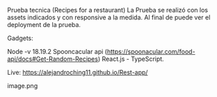 Prueba tecnica (Recipes for a restaurant)
La Prueba se realizó con los assets indicados y con responsive a la medida. Al final de puede ver el deployment de la prueba.

Gadgets:

Node -v 18.19.2
Spooncacular api (https://spoonacular.com/food-api/docs#Get-Random-Recipes)
React.js - TypeScript.

Live: https://alejandroching11.github.io/Rest-app/

image.png


